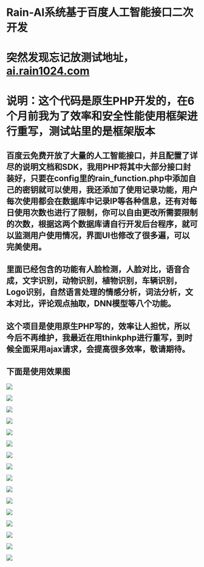 # Rain-AI系统基于百度人工智能接口二次开发
# 突然发现忘记放测试地址，[ai.rain1024.com](ai.rain1024.com)
# 说明：这个代码是原生PHP开发的，在6个月前我为了效率和安全性能使用框架进行重写，测试站里的是框架版本
## 百度云免费开放了大量的人工智能接口，并且配置了详尽的说明文档和SDK，我用PHP将其中大部分接口封装好，只要在config里的rain_function.php中添加自己的密钥就可以使用，我还添加了使用记录功能，用户每次使用都会在数据库中记录IP等各种信息，还有对每日使用次数也进行了限制，你可以自由更改所需要限制的次数，根据这两个数据库请自行开发后台程序，就可以监测用户使用情况，界面UI也修改了很多遍，可以完美使用。
## 里面已经包含的功能有人脸检测，人脸对比，语音合成，文字识别，动物识别，植物识别，车辆识别，Logo识别，自然语言处理的情感分析，词法分析，文本对比，评论观点抽取，DNN模型等八个功能。
## 这个项目是使用原生PHP写的，效率让人担忧，所以今后不再维护，我最近在用thinkphp进行重写，到时候全面采用ajax请求，会提高很多效率，敬请期待。
## 下面是使用效果图

![](http://cos.rain1024.com/blog/php/php45.jpg)

![](http://cos.rain1024.com/blog/php/php46.jpg)

![](http://cos.rain1024.com/blog/php/php47.jpg)

![](http://cos.rain1024.com/blog/php/php48.jpg)

![](http://cos.rain1024.com/blog/php/php49.jpg)

![](http://cos.rain1024.com/blog/php/php50.jpg)

![](http://cos.rain1024.com/blog/php/php51.jpg)

![](http://cos.rain1024.com/blog/php/php52.jpg)

![](http://cos.rain1024.com/blog/php/php53.jpg)

![](http://cos.rain1024.com/blog/php/php54.jpg)

![](http://cos.rain1024.com/blog/php/php55.jpg)

![](http://cos.rain1024.com/blog/php/php56.jpg)

![](http://cos.rain1024.com/blog/php/php57.jpg)

![](http://cos.rain1024.com/blog/php/php58.jpg)

![](http://cos.rain1024.com/blog/php/php59.jpg)

![](http://cos.rain1024.com/blog/php/php60.jpg)
